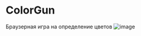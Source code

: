 # ColorGun
Браузерная игра на определение цветов
![image](https://user-images.githubusercontent.com/59028769/218092487-739d78d6-58da-43b5-b335-4c1e62d49ee4.png)
